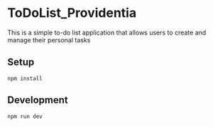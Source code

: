 # ToDoList_Providentia
This is a simple to-do list application that allows users to create and manage their personal tasks

## Setup

```
npm install
```

## Development

```
npm run dev
```
